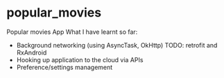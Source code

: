 # popular_movies
Popular movies App
What I have learnt so far:
+ Background networking (using AsyncTask, OkHttp) TODO: retrofit and RxAndroid
+ Hooking up application to the cloud via APIs
+ Preference/settings management
